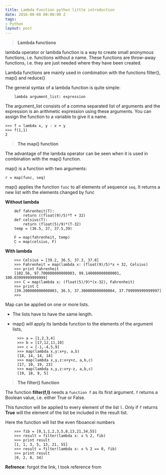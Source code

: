 ```yaml
---
title: Lambda Function python little introduction
date: 2016-08-08 00:00:00 Z
tags:
- Python
layout: post
---
```


> **Lambda functions**

lambda operator or lambda function is a way to create small anonymous functions, i.e. functions without a name.
These functions are throw-away functions, i.e. they are just needed where they have been created.

Lambda functions are mainly used in combination with the functions filter(), map() and reduce()

The general syntax of a lambda function is quite simple:

        lambda argument_list: expression

The argument_list consists of a comma separated list of arguments and the expression is an arithmetic expression using these arguments.
You can assign the function to a variable to give it a name.

    >>> f = lambda x, y : x + y
    >>> f(1,1)
    2


> **The map() function**

The advantage of the lambda operator can be seen when it is used in combination with the map() function.

map() is a function with two arguments:

    r = map(func, seq)

map() applies the function `func` to all elements of sequence `seq`. It returns a new list with the elements changed by func


**Without lambda**
    
        def fahrenheit(T):
            return ((float(9)/5)*T + 32)
        def celsius(T):
            return (float(5)/9)*(T-32)
        temp = (36.5, 37, 37.5,39)

        F = map(fahrenheit, temp)
        C = map(celsius, F)

**With lambda**

        >>> Celsius = [39.2, 36.5, 37.3, 37.8]
        >>> Fahrenheit = map(lambda x: (float(9)/5)*x + 32, Celsius)
        >>> print Fahrenheit
        [102.56, 97.700000000000003, 99.140000000000001, 100.03999999999999]
        >>> C = map(lambda x: (float(5)/9)*(x-32), Fahrenheit)
        >>> print C
        [39.200000000000003, 36.5, 37.300000000000004, 37.799999999999997]
        >>> 

Map can be applied on one or more lists.

* The lists have to have the same length. 
* map() will apply its lambda function to the elements of the argument lists, 

        >>> a = [1,2,3,4]
        >>> b = [17,12,11,10]
        >>> c = [-1,-4,5,9]
        >>> map(lambda x,y:x+y, a,b)
        [18, 14, 14, 14]
        >>> map(lambda x,y,z:x+y+z, a,b,c)
        [17, 10, 19, 23]
        >>> map(lambda x,y,z:x+y-z, a,b,c)
        [19, 18, 9, 5]

> **The filter() function**

The function **filter(f,l)** needs a `function f` as its first argument. `f` returns a Boolean value, i.e. either True or False. 

This function will be applied to every element of the list `l`. Only if `f` returns **True** will the element of the list be included in the result list. 

Here the function will list the even fiboancei numbers

        >>> fib = [0,1,1,2,3,5,8,13,21,34,55]
        >>> result = filter(lambda x: x % 2, fib)
        >>> print result
        [1, 1, 3, 5, 13, 21, 55]
        >>> result = filter(lambda x: x % 2 == 0, fib)
        >>> print result
        [0, 2, 8, 34]


**Refrence**: forgot the link, I took reference from
